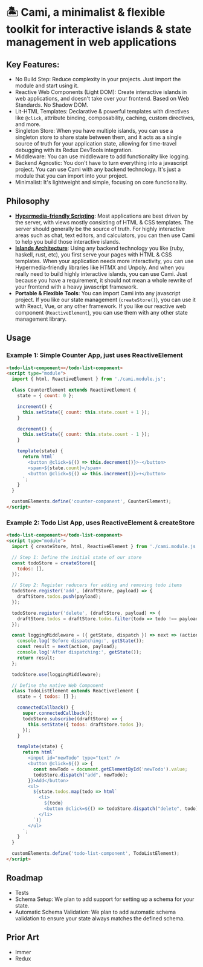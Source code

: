 # 🏝️ Cami, a minimalist & flexible toolkit for interactive islands & state management in web applications

## Key Features:

- No Build Step: Reduce complexity in your projects. Just import the module and start using it.
- Reactive Web Components (Light DOM): Create interactive islands in web applications, and doesn't take over your frontend. Based on Web Standards. No Shadow DOM.
- Lit-HTML Templates: Declarative & powerful templates with directives like `@click`, attribute binding, composability, caching, custom directives, and more.
- Singleton Store: When you have multiple islands, you can use a singleton store to share state between them, and it acts as a single source of truth for your application state, allowing for time-travel debugging with its Redux DevTools integration.
- Middleware: You can use middleware to add functionality like logging.
- Backend Agnostic: You don't have to turn everything into a javascript project. You can use Cami with any backend technology. It's just a module that you can import into your project.
- Minimalist: It's lightweight and simple, focusing on core functionality.

## Philosophy

- **[Hypermedia-friendly Scripting](https://htmx.org/essays/hypermedia-friendly-scripting/)**: Most applications are best driven by the server, with views mostly consisting of HTML & CSS templates. The server should generally be the source of truth. For highly interactive areas such as chat, text editors, and calculators, you can then use Cami to help you build those interactive islands.
- **[Islands Architecture](https://www.patterns.dev/posts/islands-architecture)**: Using any backend technology you like (ruby, haskell, rust, etc), you first serve your pages with HTML & CSS templates. When your application needs more interactivity, you can use Hypermedia-friendly libraries like HTMX and Unpoly. And when you really need to build highly interactive islands, you can use Cami. Just because you have a requirement, it should not mean a whole rewrite of your frontend with a heavy javascript framework.
- **Portable & Flexible Tools**: You can import Cami into any javascript project. If you like our state management (`createStore()`), you can use it with React, Vue, or any other framework. If you like our reactive web component (`ReactiveElement`), you can use them with any other state management library.

## Usage

### Example 1: Simple Counter App, just uses ReactiveElement

```html
<todo-list-component></todo-list-component>
<script type="module">
  import { html, ReactiveElement } from './cami.module.js';

  class CounterElement extends ReactiveElement {
    state = { count: 0 };

    increment() {
      this.setState({ count: this.state.count + 1 });
    }

    decrement() {
      this.setState({ count: this.state.count - 1 });
    }

    template(state) {
      return html`
        <button @click=${() => this.decrement()}>-</button>
        <span>${state.count}</span>
        <button @click=${() => this.increment()}>+</button>
      `;
    }
  }

  customElements.define('counter-component', CounterElement);
</script>
```

### Example 2: Todo List App, uses ReactiveElement & createStore

```html
<todo-list-component></todo-list-component>
<script type="module">
  import { createStore, html, ReactiveElement } from './cami.module.js';

  // Step 1: Define the initial state of our store
  const todoStore = createStore({
    todos: [],
  });

  // Step 2: Register reducers for adding and removing todo items
  todoStore.register('add', (draftStore, payload) => {
    draftStore.todos.push(payload);
  });

  todoStore.register('delete', (draftStore, payload) => {
    draftStore.todos = draftStore.todos.filter(todo => todo !== payload);
  });

  const loggingMiddleware = ({ getState, dispatch }) => next => (action, payload) => {
    console.log('Before dispatching:', getState());
    const result = next(action, payload);
    console.log('After dispatching:', getState());
    return result;
  };

  todoStore.use(loggingMiddleware);

  // Define the native Web Component
  class TodoListElement extends ReactiveElement {
    state = { todos: [] };

    connectedCallback() {
      super.connectedCallback();
      todoStore.subscribe((draftStore) => {
        this.setState({ todos: draftStore.todos });
      });
    }

    template(state) {
      return html`
        <input id="newTodo" type="text" />
        <button @click=${() => {
          const newTodo = document.getElementById('newTodo').value;
          todoStore.dispatch("add", newTodo);
        }}>Add</button>
        <ul>
          ${state.todos.map(todo => html`
            <li>
              ${todo}
              <button @click=${() => todoStore.dispatch("delete", todo)}>Delete</button>
            </li>
          `)}
        </ul>
      `;
    }
  }

  customElements.define('todo-list-component', TodoListElement);
</script>
```

## Roadmap

- Tests
- Schema Setup: We plan to add support for setting up a schema for your state.
- Automatic Schema Validation: We plan to add automatic schema validation to ensure your state always matches the defined schema.

## Prior Art

- Immer
- Redux
